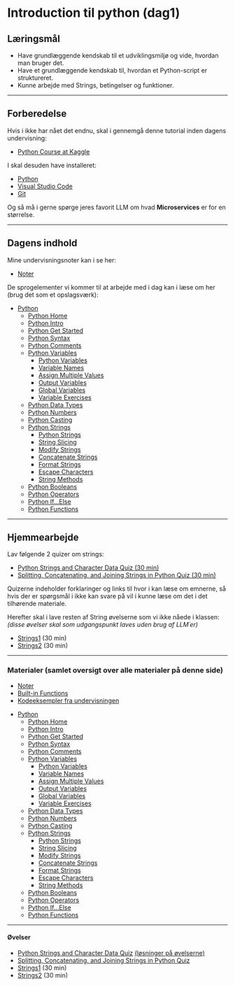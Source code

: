 # Introduction til python (dag1)

## Læringsmål
- Have grundlæggende kendskab til et udviklingsmiljø og vide, hvordan man bruger det.  
- Have et grundlæggende kendskab til, hvordan et Python-script er struktureret.  
- Kunne arbejde med Strings, betingelser og funktioner.

---

## Forberedelse
Hvis i ikke har nået det endnu, skal i gennemgå denne tutorial inden dagens undervisning:
 
* [Python Course at Kaggle](https://www.kaggle.com/code/colinmorris/hello-python)

I skal desuden have installeret: 
* [Python](https://www.python.org/downloads/)
* [Visual Studio Code](https://code.visualstudio.com/)
* [Git](https://git-scm.com/downloads)

Og så må i gerne spørge jeres favorit LLM om hvad **Microservices** er for en størrelse.

---

## Dagens indhold
Mine undervisningsnoter kan i se her:

* [Noter](materialer/notes/notes_python_1.html)

De sprogelementer vi kommer til at arbejde med i dag kan i læse om her (brug det som et opslagsværk):


- [Python](https://www.w3schools.com/python/default.asp)
  - [Python Home](https://www.w3schools.com/python/default.asp)
  - [Python Intro](https://www.w3schools.com/python/python_intro.asp)
  - [Python Get Started](https://www.w3schools.com/python/python_getstarted.asp)
  - [Python Syntax](https://www.w3schools.com/python/python_syntax.asp)
  - [Python Comments](https://www.w3schools.com/python/python_comments.asp)
  - [Python Variables](https://www.w3schools.com/python/python_variables.asp)
    - [Python Variables](https://www.w3schools.com/python/python_variables.asp)
    - [Variable Names](https://www.w3schools.com/python/python_variables_names.asp)
    - [Assign Multiple Values](https://www.w3schools.com/python/python_variables_multiple.asp)
    - [Output Variables](https://www.w3schools.com/python/python_variables_output.asp)
    - [Global Variables](https://www.w3schools.com/python/python_variables_global.asp)
    - [Variable Exercises](https://www.w3schools.com/python/python_variables_exercises.asp)
  - [Python Data Types](https://www.w3schools.com/python/python_datatypes.asp)
  - [Python Numbers](https://www.w3schools.com/python/python_numbers.asp)
  - [Python Casting](https://www.w3schools.com/python/python_casting.asp)
  - [Python Strings](https://www.w3schools.com/python/python_strings.asp)
    - [Python Strings](https://www.w3schools.com/python/python_strings.asp)
    - [String Slicing](https://www.w3schools.com/python/python_strings_slicing.asp)
    - [Modify Strings](https://www.w3schools.com/python/python_strings_modify.asp)
    - [Concatenate Strings](https://www.w3schools.com/python/python_strings_concatenate.asp)
    - [Format Strings](https://www.w3schools.com/python/python_strings_format.asp)
    - [Escape Characters](https://www.w3schools.com/python/python_strings_escape.asp)
    - [String Methods](https://www.w3schools.com/python/python_strings_methods.asp)
  - [Python Booleans](https://www.w3schools.com/python/python_booleans.asp)
  - [Python Operators](https://www.w3schools.com/python/python_operators.asp)
  - [Python If...Else](https://www.w3schools.com/python/python_conditions.asp)
  - [Python Functions](https://www.w3schools.com/python/python_functions.asp)

---

## Hjemmearbejde

Lav følgende 2 quizer om strings: 

* [Python Strings and Character Data Quiz (30 min)](https://realpython.com/quizzes/python-strings/)
* [Splitting, Concatenating, and Joining Strings in Python Quiz (30 min)](https://realpython.com/quizzes/python-split-strings/)  

Quizerne indeholder forklaringer og links til hvor i kan læse om emnerne, så hvis der er spørgsmål i ikke kan svare på vil i kunne læse om det i det tilhørende materiale. 

Herefter skal i lave resten af String øvelserne som vi ikke nåede i klassen:    
_(disse øvelser skal som udgangspunkt laves uden brug af LLM´er)_

* [Strings1](https://github.com/ITAKEA/kode_fra_undervisning_e24/blob/master/python1/exercises/string1.ipynb) (30 min)
* [Strings2](https://github.com/ITAKEA/kode_fra_undervisning_e24/blob/master/python1/exercises/string2.ipynb) (30 min)

---
### Materialer (samlet oversigt over alle materialer på denne side)

* [Noter](https://github.com/ITAKEA/kode_fra_undervisning_e24/blob/master/python1/noter_fra_undervisningen/notes_python_1.ipynb)
* [Built-in Functions](https://docs.python.org/3/library/functions.html)
* [Kodeeksempler fra undervisningen](https://github.com/ITAKEA/kode_fra_undervisning_e24)

- [Python](https://www.w3schools.com/python/default.asp)
  - [Python Home](https://www.w3schools.com/python/default.asp)
  - [Python Intro](https://www.w3schools.com/python/python_intro.asp)
  - [Python Get Started](https://www.w3schools.com/python/python_getstarted.asp)
  - [Python Syntax](https://www.w3schools.com/python/python_syntax.asp)
  - [Python Comments](https://www.w3schools.com/python/python_comments.asp)
  - [Python Variables](https://www.w3schools.com/python/python_variables.asp)
    - [Python Variables](https://www.w3schools.com/python/python_variables.asp)
    - [Variable Names](https://www.w3schools.com/python/python_variables_names.asp)
    - [Assign Multiple Values](https://www.w3schools.com/python/python_variables_multiple.asp)
    - [Output Variables](https://www.w3schools.com/python/python_variables_output.asp)
    - [Global Variables](https://www.w3schools.com/python/python_variables_global.asp)
    - [Variable Exercises](https://www.w3schools.com/python/python_variables_exercises.asp)
  - [Python Data Types](https://www.w3schools.com/python/python_datatypes.asp)
  - [Python Numbers](https://www.w3schools.com/python/python_numbers.asp)
  - [Python Casting](https://www.w3schools.com/python/python_casting.asp)
  - [Python Strings](https://www.w3schools.com/python/python_strings.asp)
    - [Python Strings](https://www.w3schools.com/python/python_strings.asp)
    - [String Slicing](https://www.w3schools.com/python/python_strings_slicing.asp)
    - [Modify Strings](https://www.w3schools.com/python/python_strings_modify.asp)
    - [Concatenate Strings](https://www.w3schools.com/python/python_strings_concatenate.asp)
    - [Format Strings](https://www.w3schools.com/python/python_strings_format.asp)
    - [Escape Characters](https://www.w3schools.com/python/python_strings_escape.asp)
    - [String Methods](https://www.w3schools.com/python/python_strings_methods.asp)
  - [Python Booleans](https://www.w3schools.com/python/python_booleans.asp)
  - [Python Operators](https://www.w3schools.com/python/python_operators.asp)
  - [Python If...Else](https://www.w3schools.com/python/python_conditions.asp)
  - [Python Functions](https://www.w3schools.com/python/python_functions.asp)

---

#### Øvelser

* [Python Strings and Character Data Quiz](https://realpython.com/quizzes/python-strings/) [(løsninger på øvelserne)](https://github.com/ITAKEA/kode_fra_undervisning_e24/tree/master/python1/exercises/solutions)
* [Splitting, Concatenating, and Joining Strings in Python Quiz](https://realpython.com/quizzes/python-split-strings/)  
* [Strings1](https://github.com/ITAKEA/kode_fra_undervisning_e24/blob/master/python1/exercises/string1.ipynb) (30 min)
* [Strings2](https://github.com/ITAKEA/kode_fra_undervisning_e24/blob/master/python1/exercises/string2.ipynb) (30 min)



